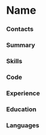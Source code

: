 # Name

### Contacts

### Summary

### Skills

### Code

### Experience

### Education

### Languages